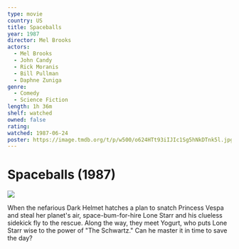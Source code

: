 ```yaml
---
type: movie
country: US
title: Spaceballs
year: 1987
director: Mel Brooks
actors:
  - Mel Brooks
  - John Candy
  - Rick Moranis
  - Bill Pullman
  - Daphne Zuniga
genre:
  - Comedy
  - Science Fiction
length: 1h 36m
shelf: watched
owned: false
rating:
watched: 1987-06-24
poster: https://image.tmdb.org/t/p/w500/o624HTt93iIJIc1Sg5hNkDTnk5l.jpg
---
```


# Spaceballs (1987)

![](https://image.tmdb.org/t/p/w500/o624HTt93iIJIc1Sg5hNkDTnk5l.jpg)

When the nefarious Dark Helmet hatches a plan to snatch Princess Vespa and steal her planet's air, space-bum-for-hire Lone Starr and his clueless sidekick fly to the rescue. Along the way, they meet Yogurt, who puts Lone Starr wise to the power of "The Schwartz." Can he master it in time to save the day?